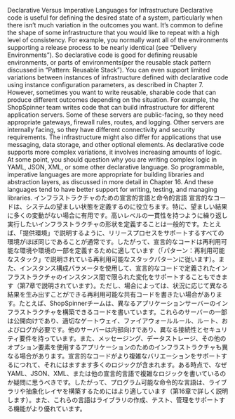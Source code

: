 Declarative Versus Imperative Languages for Infrastructure Declarative code is useful for defining the desired state of a system, particularly when there isn’t much variation in the outcomes you want. It’s common to define the shape of some infrastructure that you would like to repeat with a high level of consistency. For example, you normally want all of the environments supporting a release process to be nearly identical (see “Delivery Environments”). So declarative code is good for defining reusable environments, or parts of environments(per the reusable stack pattern discussed in “Pattern: Reusable Stack”). You can even sup​port limited variations between instances of infrastructure defined with declarative code using instance configuration parameters, as described in Chapter 7. However, sometimes you want to write reusable, sharable code that can produce different outcomes depending on the situation. For example, the ShopSpinner team writes code that can build infrastructure for different application servers. Some of these servers are public-facing, so they need appropriate gateways, firewall rules, routes, and logging. Other servers are internally facing, so they have different connectivity and security requirements. The infrastructure might also differ for applications that use messaging, data storage, and other optional elements. As declarative code supports more complex variations, it involves increasing amounts of logic. At some point, you should question why you are writing complex logic in YAML, JSON, XML, or some other declarative language. So programmable, imperative languages are more appropriate for building libraries and abstraction layers, as discussed in more detail in Chapter 16. And these languages tend to have better support for writing, testing, and managing libraries.
インフラストラクチャのための宣言的言語と命令的言語 宣言的なコードは、システムの望ましい状態を定義するのに役立ちます。特に、望ましい結果に多くの変動がない場合に有用です。高いレベルの一貫性を持つように繰り返し実行したいインフラストラクチャの形状を定義することは一般的です。たとえば、「提供環境」で説明するように、リリースプロセスをサポートするすべての環境がほぼ同じであることが通常です。したがって、宣言的なコードは再利用可能な環境や環境の一部を定義するために適しています（「パターン：再利用可能なスタック」で説明されている再利用可能なスタックパターンに従います）。また、インスタンス構成パラメータを使用して、宣言的なコードで定義されたインフラストラクチャのインスタンス間で限られた変化をサポートすることもできます（第7章で説明されています）。ただし、場合によっては、状況に応じて異なる結果を生み出すことができる再利用可能な共有コードを書きたい場合があります。たとえば、ShopSpinnerチームは、異なるアプリケーションサーバーのインフラストラクチャを構築できるコードを書いています。これらのサーバーの一部は公開向けであり、適切なゲートウェイ、ファイアウォールルール、ルート、およびログが必要です。他のサーバーは内部向けであり、異なる接続性とセキュリティ要件を持っています。また、メッセージング、データストレージ、その他のオプション要素を使用するアプリケーションのためのインフラストラクチャも異なる場合があります。宣言的なコードがより複雑なバリエーションをサポートするにつれて、それにはますます多くのロジックが含まれます。ある時点で、なぜYAML、JSON、XML、または他の宣言的言語で複雑なロジックを書いているのか疑問に思うべきです。したがって、プログラム可能な命令的な言語は、ライブラリや抽象化レイヤを構築するためにはより適しています（第16章で詳しく説明します）。また、これらの言語はライブラリの作成、テスト、管理をサポートする機能がより優れています。